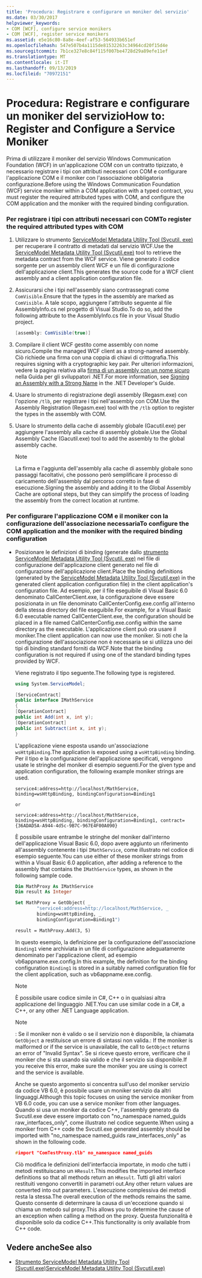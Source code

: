 ```yaml
---
title: 'Procedura: Registrare e configurare un moniker del servizio'
ms.date: 03/30/2017
helpviewer_keywords:
- COM [WCF], configure service monikers
- COM [WCF], register service monikers
ms.assetid: e5e16c80-8a8e-4eef-af53-564933b651ef
ms.openlocfilehash: 547e507b4a1115de81532263c34964cd20f15d4e
ms.sourcegitcommit: 7b1ce327e8c84f115f007be4728d29a89efe11ef
ms.translationtype: MT
ms.contentlocale: it-IT
ms.lasthandoff: 09/13/2019
ms.locfileid: "70972151"
---
```

# <a name="how-to-register-and-configure-a-service-moniker"></a><span data-ttu-id="f892f-102">Procedura: Registrare e configurare un moniker del servizio</span><span class="sxs-lookup"><span data-stu-id="f892f-102">How to: Register and Configure a Service Moniker</span></span>
<span data-ttu-id="f892f-103">Prima di utilizzare il moniker del servizio Windows Communication Foundation (WCF) in un'applicazione COM con un contratto tipizzato, è necessario registrare i tipi con attributi necessari con COM e configurare l'applicazione COM e il moniker con l'associazione obbligatoria configurazione.</span><span class="sxs-lookup"><span data-stu-id="f892f-103">Before using the Windows Communication Foundation (WCF) service moniker within a COM application with a typed contract, you must register the required attributed types with COM, and configure the COM application and the moniker with the required binding configuration.</span></span>  
  
### <a name="to-register-the-required-attributed-types-with-com"></a><span data-ttu-id="f892f-104">Per registrare i tipi con attributi necessari con COM</span><span class="sxs-lookup"><span data-stu-id="f892f-104">To register the required attributed types with COM</span></span>  
  
1. <span data-ttu-id="f892f-105">Utilizzare lo strumento [ServiceModel Metadata Utility Tool (Svcutil. exe)](../../../../docs/framework/wcf/servicemodel-metadata-utility-tool-svcutil-exe.md) per recuperare il contratto di metadati dal servizio WCF.</span><span class="sxs-lookup"><span data-stu-id="f892f-105">Use the [ServiceModel Metadata Utility Tool (Svcutil.exe)](../../../../docs/framework/wcf/servicemodel-metadata-utility-tool-svcutil-exe.md) tool to retrieve the metadata contract from the WCF service.</span></span> <span data-ttu-id="f892f-106">Viene generato il codice sorgente per un assembly client WCF e un file di configurazione dell'applicazione client.</span><span class="sxs-lookup"><span data-stu-id="f892f-106">This generates the source code for a WCF client assembly and a client application configuration file.</span></span>  
  
2. <span data-ttu-id="f892f-107">Assicurarsi che i tipi nell'assembly siano contrassegnati come `ComVisible`.</span><span class="sxs-lookup"><span data-stu-id="f892f-107">Ensure that the types in the assembly are marked as `ComVisible`.</span></span> <span data-ttu-id="f892f-108">A tale scopo, aggiungere l'attributo seguente al file AssemblyInfo.cs nel progetto di Visual Studio.</span><span class="sxs-lookup"><span data-stu-id="f892f-108">To do so, add the following attribute to the AssemblyInfo.cs file in your Visual Studio project.</span></span>  
  
    ```csharp
    [assembly: ComVisible(true)]  
    ```  
  
3. <span data-ttu-id="f892f-109">Compilare il client WCF gestito come assembly con nome sicuro.</span><span class="sxs-lookup"><span data-stu-id="f892f-109">Compile the managed WCF client as a strong-named assembly.</span></span> <span data-ttu-id="f892f-110">Ciò richiede una firma con una coppia di chiavi di crittografia.</span><span class="sxs-lookup"><span data-stu-id="f892f-110">This requires signing with a cryptographic key pair.</span></span> <span data-ttu-id="f892f-111">Per ulteriori informazioni, vedere la pagina relativa alla [firma di un assembly con un nome sicuro](https://go.microsoft.com/fwlink/?LinkId=94874) nella Guida per gli sviluppatori .NET.</span><span class="sxs-lookup"><span data-stu-id="f892f-111">For more information, see [Signing an Assembly with a Strong Name](https://go.microsoft.com/fwlink/?LinkId=94874) in the .NET Developer's Guide.</span></span>  
  
4. <span data-ttu-id="f892f-112">Usare lo strumento di registrazione degli assembly (Regasm.exe) con l'opzione `/tlb`, per registrare i tipi nell'assembly con COM.</span><span class="sxs-lookup"><span data-stu-id="f892f-112">Use the Assembly Registration (Regasm.exe) tool with the `/tlb` option to register the types in the assembly with COM.</span></span>  
  
5. <span data-ttu-id="f892f-113">Usare lo strumento della cache di assembly globale (Gacutil.exe) per aggiungere l'assembly alla cache di assembly globale.</span><span class="sxs-lookup"><span data-stu-id="f892f-113">Use the Global Assembly Cache (Gacutil.exe) tool to add the assembly to the global assembly cache.</span></span>  
  
    > [!NOTE]
    > <span data-ttu-id="f892f-114">La firma e l'aggiunta dell'assembly alla cache di assembly globale sono passaggi facoltativi, che possono però semplificare il processo di caricamento dell'assembly dal percorso corretto in fase di esecuzione.</span><span class="sxs-lookup"><span data-stu-id="f892f-114">Signing the assembly and adding it to the Global Assembly Cache are optional steps, but they can simplify the process of loading the assembly from the correct location at runtime.</span></span>  
  
### <a name="to-configure-the-com-application-and-the-moniker-with-the-required-binding-configuration"></a><span data-ttu-id="f892f-115">Per configurare l'applicazione COM e il moniker con la configurazione dell'associazione necessaria</span><span class="sxs-lookup"><span data-stu-id="f892f-115">To configure the COM application and the moniker with the required binding configuration</span></span>  
  
- <span data-ttu-id="f892f-116">Posizionare le definizioni di binding (generate dallo [strumento ServiceModel Metadata Utility Tool (Svcutil. exe)](../../../../docs/framework/wcf/servicemodel-metadata-utility-tool-svcutil-exe.md) nel file di configurazione dell'applicazione client generato nel file di configurazione dell'applicazione client.</span><span class="sxs-lookup"><span data-stu-id="f892f-116">Place the binding definitions (generated by the [ServiceModel Metadata Utility Tool (Svcutil.exe)](../../../../docs/framework/wcf/servicemodel-metadata-utility-tool-svcutil-exe.md) in the generated client application configuration file) in the client application's configuration file.</span></span> <span data-ttu-id="f892f-117">Ad esempio, per il file eseguibile di Visual Basic 6.0 denominato CallCenterClient.exe, la configurazione deve essere posizionata in un file denominato CallCenterConfig.exe.config all'interno della stessa directory del file eseguibile.</span><span class="sxs-lookup"><span data-stu-id="f892f-117">For example, for a Visual Basic 6.0 executable named CallCenterClient.exe, the configuration should be placed in a file named CallCenterConfig.exe.config within the same directory as the executable.</span></span> <span data-ttu-id="f892f-118">L'applicazione client può ora usare il moniker.</span><span class="sxs-lookup"><span data-stu-id="f892f-118">The client application can now use the moniker.</span></span> <span data-ttu-id="f892f-119">Si noti che la configurazione dell'associazione non è necessaria se si utilizza uno dei tipi di binding standard forniti da WCF.</span><span class="sxs-lookup"><span data-stu-id="f892f-119">Note that the binding configuration is not required if using one of the standard binding types provided by WCF.</span></span>  
  
     <span data-ttu-id="f892f-120">Viene registrato il tipo seguente.</span><span class="sxs-lookup"><span data-stu-id="f892f-120">The following type is registered.</span></span>  
  
    ```csharp  
    using System.ServiceModel;  
  
    [ServiceContract]   
    public interface IMathService   
    {  
    [OperationContract]  
    public int Add(int x, int y);  
    [OperationContract]  
    public int Subtract(int x, int y);  
    }  
    ```  
  
     <span data-ttu-id="f892f-121">L'applicazione viene esposta usando un'associazione `wsHttpBinding`.</span><span class="sxs-lookup"><span data-stu-id="f892f-121">The application is exposed using a `wsHttpBinding` binding.</span></span> <span data-ttu-id="f892f-122">Per il tipo e la configurazione dell'applicazione specificati, vengono usate le stringhe del moniker di esempio seguenti.</span><span class="sxs-lookup"><span data-stu-id="f892f-122">For the given type and application configuration, the following example moniker strings are used.</span></span>  
  
    ``` 
    service4:address=http://localhost/MathService, binding=wsHttpBinding, bindingConfiguration=Binding1  
    ```  
  
     `or`  
  
    ``` 
    service4:address=http://localhost/MathService, binding=wsHttpBinding, bindingConfiguration=Binding1, contract={36ADAD5A-A944-4d5c-9B7C-967E4F00A090}  
    ```  
  
     <span data-ttu-id="f892f-123">È possibile usare entrambe le stringhe del moniker dall'interno dell'applicazione Visual Basic 6.0, dopo avere aggiunto un riferimento all'assembly contenente i tipi `IMathService`, come illustrato nel codice di esempio seguente.</span><span class="sxs-lookup"><span data-stu-id="f892f-123">You can use either of these moniker strings from within a Visual Basic 6.0 application, after adding a reference to the assembly that contains the `IMathService` types, as shown in the following sample code.</span></span>  
  
    ```vb  
    Dim MathProxy As IMathService  
    Dim result As Integer  
  
    Set MathProxy = GetObject( _  
            "service4:address=http://localhost/MathService, _  
            binding=wsHttpBinding, _  
            bindingConfiguration=Binding1")  
  
    result = MathProxy.Add(3, 5)  
    ```  
  
     <span data-ttu-id="f892f-124">In questo esempio, la definizione per la configurazione dell'associazione `Binding1` viene archiviata in un file di configurazione adeguatamente denominato per l'applicazione client, ad esempio vb6appname.exe.config.</span><span class="sxs-lookup"><span data-stu-id="f892f-124">In this example, the definition for the binding configuration `Binding1` is stored in a suitably named configuration file for the client application, such as vb6appname.exe.config.</span></span>  
  
    > [!NOTE]
    > <span data-ttu-id="f892f-125">È possibile usare codice simile in C#, C++ o in qualsiasi altra applicazione del linguaggio .NET.</span><span class="sxs-lookup"><span data-stu-id="f892f-125">You can use similar code in a C#, a C++, or any other .NET Language application.</span></span>  
  
    > [!NOTE]
    > <span data-ttu-id="f892f-126">: Se il moniker non è valido o se il servizio non è disponibile, la chiamata `GetObject` a restituisce un errore di sintassi non valida.</span><span class="sxs-lookup"><span data-stu-id="f892f-126">: If the moniker is malformed or if the service is unavailable, the call to `GetObject` returns an error of "Invalid Syntax".</span></span> <span data-ttu-id="f892f-127">Se si riceve questo errore, verificare che il moniker che si sta usando sia valido e che il servizio sia disponibile.</span><span class="sxs-lookup"><span data-stu-id="f892f-127">If you receive this error, make sure the moniker you are using is correct and the service is available.</span></span>  
  
     <span data-ttu-id="f892f-128">Anche se questo argomento si concentra sull'uso del moniker servizio da codice VB 6.0, è possibile usare un moniker servizio da altri linguaggi.</span><span class="sxs-lookup"><span data-stu-id="f892f-128">Although this topic focuses on using the service moniker from VB 6.0 code, you can use a service moniker from other languages.</span></span> <span data-ttu-id="f892f-129">Quando si usa un moniker da codice C++, l'assembly generato da Svcutil.exe deve essere importato con "no_namespace named_guids raw_interfaces_only", come illustrato nel codice seguente.</span><span class="sxs-lookup"><span data-stu-id="f892f-129">When using a moniker from C++ code the Svcutil.exe generated assembly should be imported with "no_namespace named_guids raw_interfaces_only" as shown in the following code.</span></span>  
  
    ```cpp
    #import "ComTestProxy.tlb" no_namespace named_guids  
    ```  
  
     <span data-ttu-id="f892f-130">Ciò modifica le definizioni dell'interfaccia importate, in modo che tutti i metodi restituiscano un `HResult`.</span><span class="sxs-lookup"><span data-stu-id="f892f-130">This modifies the imported interface definitions so that all methods return an `HResult`.</span></span> <span data-ttu-id="f892f-131">Tutti gli altri valori restituiti vengono convertiti in parametri out.</span><span class="sxs-lookup"><span data-stu-id="f892f-131">Any other return values are converted into out parameters.</span></span> <span data-ttu-id="f892f-132">L'esecuzione complessiva dei metodi resta la stessa.</span><span class="sxs-lookup"><span data-stu-id="f892f-132">The overall execution of the methods remains the same.</span></span> <span data-ttu-id="f892f-133">Questo consente di determinare la causa di un'eccezione quando si chiama un metodo sul proxy.</span><span class="sxs-lookup"><span data-stu-id="f892f-133">This allows you to determine the cause of an exception when calling a method on the proxy.</span></span> <span data-ttu-id="f892f-134">Questa funzionalità è disponibile solo da codice C++.</span><span class="sxs-lookup"><span data-stu-id="f892f-134">This functionality is only available from C++ code.</span></span>  
  
## <a name="see-also"></a><span data-ttu-id="f892f-135">Vedere anche</span><span class="sxs-lookup"><span data-stu-id="f892f-135">See also</span></span>

- [<span data-ttu-id="f892f-136">Strumento ServiceModel Metadata Utility Tool (Svcutil.exe)</span><span class="sxs-lookup"><span data-stu-id="f892f-136">ServiceModel Metadata Utility Tool (Svcutil.exe)</span></span>](../../../../docs/framework/wcf/servicemodel-metadata-utility-tool-svcutil-exe.md)
